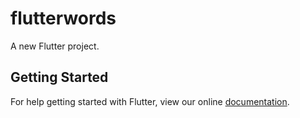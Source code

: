 # flutterwords

A new Flutter project.

## Getting Started

For help getting started with Flutter, view our online
[documentation](https://flutter.io/).
